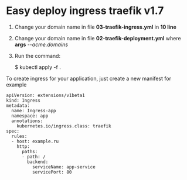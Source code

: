 # Easy deploy ingress traefik v1.7

1. Change your domain name in file **03-traefik-ingress.yml** in **10 line**

2. Change your domain name in file **02-traefik-deployment.yml** where **args** --*acme.domains*

3. Run the command:

    $ kubectl apply -f .

To create ingress for your application, just create a new manifest for example

```
apiVersion: extensions/v1beta1
kind: Ingress
metadata:
  name: Ingress-app
  namespace: app
  annotations:
    kubernetes.io/ingress.class: traefik
spec:
  rules:
  - host: example.ru
    http:
      paths:
      - path: /
        backend:
          serviceName: app-service
          servicePort: 80
```

